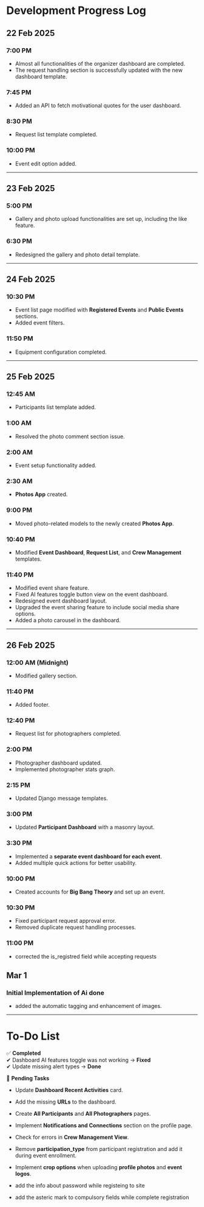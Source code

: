 # Development Progress Log

## 22 Feb 2025
### 7:00 PM
- Almost all functionalities of the organizer dashboard are completed.  
- The request handling section is successfully updated with the new dashboard template.  

### 7:45 PM
- Added an API to fetch motivational quotes for the user dashboard.  

### 8:30 PM
- Request list template completed.  

### 10:00 PM
- Event edit option added.  

---

## 23 Feb 2025
### 5:00 PM
- Gallery and photo upload functionalities are set up, including the like feature.  

### 6:30 PM
- Redesigned the gallery and photo detail template.  

---

## 24 Feb 2025
### 10:30 PM
- Event list page modified with **Registered Events** and **Public Events** sections.  
- Added event filters.  

### 11:50 PM
- Equipment configuration completed.  

---

## 25 Feb 2025
### 12:45 AM
- Participants list template added.  

### 1:00 AM
- Resolved the photo comment section issue.  

### 2:00 AM
- Event setup functionality added.  

### 2:30 AM
- **Photos App** created.  

### 9:00 PM
- Moved photo-related models to the newly created **Photos App**.  

### 10:40 PM
- Modified **Event Dashboard**, **Request List**, and **Crew Management** templates.  

### 11:40 PM
- Modified event share feature.  
- Fixed AI features toggle button view on the event dashboard.  
- Redesigned event dashboard layout.  
- Upgraded the event sharing feature to include social media share options.  
- Added a photo carousel in the dashboard.  

---

## 26 Feb 2025
### 12:00 AM (Midnight)
- Modified gallery section.  

### 11:40 PM
- Added footer.  

### 12:40 PM
- Request list for photographers completed.  

### 2:00 PM
- Photographer dashboard updated.  
- Implemented photographer stats graph.  

### 2:15 PM
- Updated Django message templates.  

### 3:00 PM
- Updated **Participant Dashboard** with a masonry layout.  

### 3:30 PM
- Implemented a **separate event dashboard for each event**.  
- Added multiple quick actions for better usability.  

### 10:00 PM
- Created accounts for **Big Bang Theory** and set up an event.  

### 10:30 PM
- Fixed participant request approval error.  
- Removed duplicate request handling processes.  

### 11:00 PM
- corrected the is_registred field while accepting requests

## Mar 1

### Initial Implementation of Ai done
- added the automatic tagging and enhancement of images.




---

# To-Do List  

✅ **Completed**  
✔ Dashboard AI features toggle was not working → **Fixed**  
✔ Update missing alert types → **Done**  

📌 **Pending Tasks**  
- Update **Dashboard Recent Activities** card.  
- Add the missing **URLs** to the dashboard.  
- Create **All Participants** and **All Photographers** pages.  
- Implement **Notifications and Connections** section on the profile page.  
- Check for errors in **Crew Management View**.  
- Remove **participation_type** from participant registration and add it during event enrollment.  
- Implement **crop options** when uploading **profile photos** and **event logos**.  

- add the info about password while registeing to site
- add the asteric mark to compulsory fields while complete registration